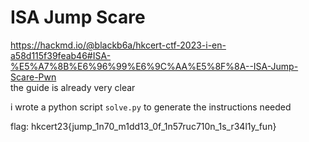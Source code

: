 # ISA Jump Scare

https://hackmd.io/@blackb6a/hkcert-ctf-2023-i-en-a58d115f39feab46#ISA-%E5%A7%8B%E6%96%99%E6%9C%AA%E5%8F%8A--ISA-Jump-Scare-Pwn <br/>
the guide is already very clear

i wrote a python script `solve.py` to generate the instructions needed

flag: hkcert23{jump_1n70_m1dd13_0f_1n57ruc710n_1s_r34l1y_fun}
